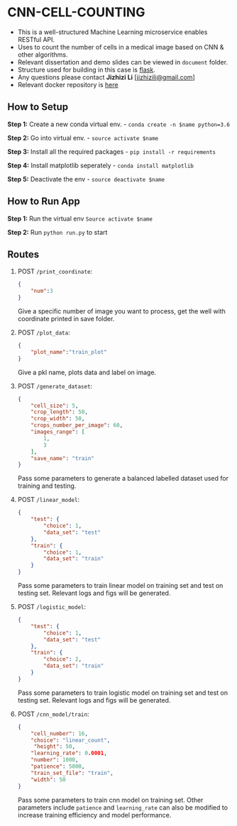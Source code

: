 # CNN-CELL-COUNTING

* This is a well-structured Machine Learning microservice enables RESTful API.
* Uses to count the number of cells in a medical image based on CNN & other algorithms. 
* Relevant dissertation and demo slides can be viewed in `document` folder.
* Structure used for building in this case is [flask](http://flask.pocoo.org/).
* Any questions please contact __Jizhizi Li__ [jizhizili@gmail.com]
* Relevant docker repository is [here](https://hub.docker.com/r/jizhizili/cnn-cell-counting/)

## How to Setup

**Step 1:** Create a new conda virtual env. - `conda create -n $name python=3.6`

**Step 2:** Go into virtual env. - `source activate $name`

**Step 3:** Install all the required packages - `pip install -r requirements`

**Step 4:** Install matplotlib seperately  - `conda install matplotlib`

**Step 5:** Deactivate the env - `source deactivate $name`

## How to Run App

**Step 1:** Run the virtual env `Source activate $name`

**Step 2:** Run `python run.py` to start


## Routes

1.  POST `/print_coordinate`:

    ```json
    {
        "num":3
    }
    ```

    Give a specific number of image you want to process, get the well with coordinate printed in save folder.

2.  POST `/plot_data`:

    ```json
    {
        "plot_name":"train_plot"
    }
    ```

    Give a pkl name, plots data and label on image.

3.  POST `/generate_dataset`:

    ```json
    {
        "cell_size": 5,
        "crop_length": 50,
        "crop_width": 50,
        "crops_number_per_image": 60,
        "images_range": [
            1,
            3
        ],
        "save_name": "train"
    }
    ```

    Pass some parameters to generate a balanced labelled dataset used for training and testing.

4.  POST `/linear_model`:

    ```json
    {
        "test": {
            "choice": 1,
            "data_set": "test"
        },
        "train": {
            "choice": 1,
            "data_set": "train"
        }
    }
    ```

    Pass some parameters to train linear model on training set and test on testing set. Relevant logs and figs will be generated.

5.  POST `/logistic_model`:

    ```json
    {
        "test": {
            "choice": 1,
            "data_set": "test"
        },
        "train": {
            "choice": 2,
            "data_set": "train"
        }
    }
    ```

    Pass some parameters to train logistic model on training set and test on testing set. Relevant logs and figs will be generated.

6.  POST `/cnn_model/train`:

    ```json
    {
        "cell_number": 16,
        "choice": "linear_count",
         "height": 50,
        "learning_rate": 0.0001,
        "number": 1000,
        "patience": 5000,
        "train_set_file": "train",
        "width": 50
    }
    ```

    Pass some parameters to train cnn model on training set. Other parameters include `patience` and `learning_rate` can also be modified to increase training efficiency and model performance.